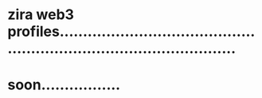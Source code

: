 # zira web3 profiles...........................................................................................
# soon.................
